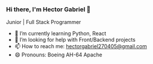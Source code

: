 ### Hi there, I'm Hector Gabriel 👋

Junior | Full Stack Programmer
<!--
**hector27gab/hector27gab** is a ✨ _special_ ✨ repository because its `README.md` (this file) appears on your GitHub profile.
Here are some ideas to get you started:

- 🔭 I’m currently working on ...
- 👯 I’m looking to collaborate on ...
- 💬 Ask me about ...
- ⚡ Fun fact: ...
-->
- 🌱 I’m currently learning Python, React
- 🤔 I’m looking for help with Front/Backend projects
- 📫 How to reach me: hectorgabriel270405@gmail.com
- 😄 Pronouns: Boeing AH-64 Apache
